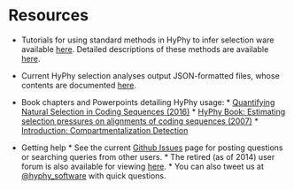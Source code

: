 Resources
===================

* Tutorials for using standard methods in HyPhy to infer selection ware available [here](./tutorials/current-release-tutorial). Detailed descriptions of these methods are available [here](./getting-started/#characterizing-selective-pressures).

* Current HyPhy selection analyses output JSON-formatted files, whose contents are documented [here](./resources/json-fields.pdf). 

* Book chapters and Powerpoints detailing HyPhy usage:
      * [Quantifying Natural Selection in Coding Sequences (2016)](./resources/slides-selection-2016.pdf) 
      * [HyPhy Book: Estimating selection pressures on alignments of
coding sequences (2007)](./resources/hyphybook2007.pdf)
      * [Introduction: Compartmentalization Detection](./resources/compartmentalization_detection_ppt.pdf) 


* Getting help
      * See the current [Github Issues](https://www.github.com/veg/hyphy/issues) page for posting questions or searching queries from other users.
      * The retired (as of 2014) user forum is also available for viewing [here](http://www.hyphy.org/cgi-bin/hyphy_forums/YaBB.pl).
      * You can also tweet us at [@hyphy_software](https://www.twitter.com/hyphy_software) with quick questions.

